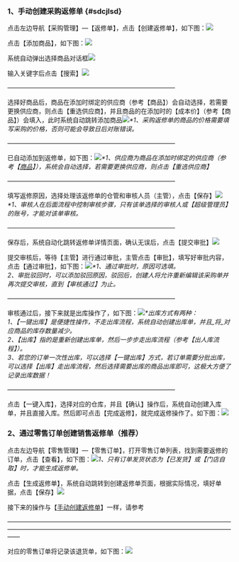 ### 1、手动创建采购返修单 {#sdcjlsd}

点击左边导航【采购管理】—【返修单】，点击【创建返修单】，如下图：![](/assets/cjcgfxd-1.png)

点击【添加商品】，如下图：![](/assets/cjcgfxd-2.png)

系统自动弹出选择商品对话框![](/assets/cjcgd-2.png)

输入关键字后点击【搜索】![](/assets/cjcgd-3.png)

———————————————————————————

选择好商品后，商品在添加时绑定的供应商（参考【商品】）会自动选择，若需要更换供应商，则点击【重选供应商】，并且商品的在添加时的【成本价】（参考【商品】）会填入，此时系统自动跳转添加商品![](/assets/cjcgfxd-3.png)_\*1、采购返修单的商品的价格需要填写采购的价格，否则可能会导致日后对账错误。_

———————————————————————————

已自动添加到返修单，如下图：![](/assets/cjcgfxd-4.png)_\*1、供应商为商品在添加时绑定的供应商（参考【_[_商品_](/shang-pin-guan-li/shang-pin.md)_】），系统会自动选择，若需要更换供应商，则点击【重选供应商】_

———————————————————————————

填写返修原因，选择处理该返修单的仓管和审核人员（主管），点击【保存】![](/assets/cjcgfxd-6.png)_\*1、审核人在后面流程中控制审核步骤，只有该单选择的审核人或【超级管理员】的账号，才能对该单审核。_

———————————————————————————

保存后，系统自动化跳转返修单详情页面，确认无误后，点击【提交审批】![](/assets/cjcgfxd-7.png)

提交审核后，等待【主管】进行通过审批，主管点击【审批】，填写好审批内容，点击【通过审批】，如下图：![](/assets/cjcgfxd-8.png)_\*1、通过审批时，原因可选填。  
  2、审批驳回时，可以添加驳回原因，驳回后，创建人将允许重新编辑该采购单并再次提交审核，直到【审核通过】为止。_

———————————————————————————

审核通过后，接下来就是出库操作了，如下图：![](/assets/cjcgfxd-9.png)_\*出库方式有两种：  
1、【一键出库】是便捷性操作，不走出库流程，系统自动创建出库单，并且_将_对应商品的库存数量减少。  
2、【出库】指的是重新创建出库单，然后一步步走出库流程（参考【出人库流程】）。  
3、若您的订单一次性出库，可以选择【一键出库】方式，若订单需要分批出库，可以选择【出库】走出库流程，然后选择需要出库的商品出库即可，这极大方便了记录出库数据！_

———————————————————————————

点击【一键入库】，选择对应的仓库，并且【确认】操作后，系统自动创建入库单，并且直接入库。然后即可点击【完成返修】，就完成返修操作了。如下图：![](/assets/cjcgfxd-10.png)

### 2、通过零售订单创建销售返修单（推荐）

点击左边导航【零售管理】—【零售订单】，打开零售订单列表，找到需要返修的订单，点击【查看】，如下图：![](/assets/cjlsfxd-9.png)_1、只有订单发货状态为【已发货】或【门店自取】时，才能生成返修单。_

点击【生成返修单】，系统自动跳转到创建返修单页面，根据实际情况，填好单据，点击【保存】![](/assets/cjlsfxd-10.png)

接下来的操作与【[手动创建返修单](#sdcjlsd)】一样，请参考

——————————————————————————————————————————————————————————————————————————

对应的零售订单将记录该退货单，如下图：![](/assets/cjldfxd-11.png)

